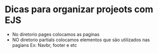 # Dicas para organizar projeots com EJS

* No diretorio pages colocamos as paginas
* NO diretorio partials colocamos elementos que são utilizados nas pagians Ex: Navbr, footer e etc